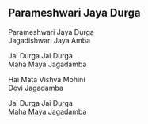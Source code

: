 ## Parameshwari Jaya Durga


Parameshwari Jaya Durga  
Jagadishwari Jaya Amba

Jai Durga Jai Durga  
Maha Maya Jagadamba

Hai Mata Vishva Mohini  
Devi Jagadamba

Jai Durga Jai Durga  
Maha Maya Jagadamba

